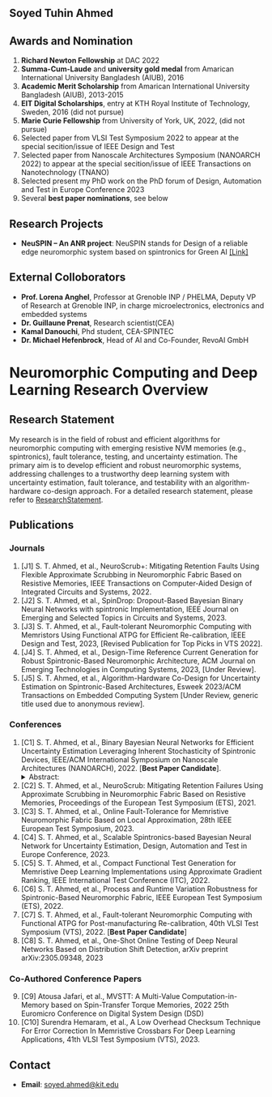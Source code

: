 ## Soyed Tuhin Ahmed

## Awards and Nomination

1. **Richard Newton Fellowship** at DAC 2022
2. **Summa-Cum-Laude** and **university gold medal** from Amarican International University Bangladesh (AIUB), 2016
3. **Academic Merit Scholarship** from Amarican International University Bangladesh (AIUB), 2013-2015
4. **EIT Digital Scholarships**, entry at KTH Royal Institute of Technology, Sweden, 2016 (did not pursue)
5. **Marie Curie Fellowship** from University of York, UK, 2022, (did not pursue)
6. Selected paper from VLSI Test Symposium 2022 to appear at the special secition/issue of IEEE Design and Test
7. Selected paper from Nanoscale Architectures Symposium (NANOARCH 2022) to appear at the special secition/issue of IEEE Transactions on Nanotechnology (TNANO)
8. Selected present my PhD work on the PhD forum of Design, Automation and Test in Europe Conference 2023
11. Several **best paper nominations**, see below

## Research Projects

- **NeuSPIN – An ANR project**: NeuSPIN stands for Design of a reliable edge neuromorphic system based on spintronics for Green AI [[Link]](https://www.spintec.fr/neuspin-an-anr-project/)

## External Colloborators
- **Prof. Lorena Anghel**, Professor at Grenoble INP / PHELMA, Deputy VP of Research at Grenoble INP, in charge microelectronics, electronics and embedded systems
- **Dr. Guillaune Prenat**, Research scientist(CEA)
- **Kamal Danouchi**, Phd student, CEA-SPINTEC
- **Dr. Michael Hefenbrock**, Head of AI and Co-Founder, RevoAI GmbH

# Neuromorphic Computing and Deep Learning Research Overview

## Research Statement

My research is in the field of robust and efficient algorithms for neuromorphic computing with emerging resistive NVM memories (e.g., spintronics), fault tolerance, testing, and uncertainty estimation. The primary aim is to develop efficient and robust neuromorphic systems, addressing challenges to a trustworthy deep learning system with uncertainty estimation, fault tolerance, and testability with an algorithm-hardware co-design approach. For a detailed research statement, please refer to [ResearchStatement](ResearchStatement.md).


## Publications

### Journals

1. [J1] S. T. Ahmed, et al., NeuroScrub+: Mitigating Retention Faults Using Flexible Approximate Scrubbing in Neuromorphic Fabric Based on Resistive Memories, IEEE Transactions on Computer-Aided Design of Integrated Circuits and Systems, 2022.
2. [J2] S. T. Ahmed, et al., SpinDrop: Dropout-Based Bayesian Binary Neural Networks with spintronic Implementation, IEEE Journal on Emerging and Selected Topics in Circuits and Systems, 2023.
3. [J3] S. T. Ahmed, et al., Fault-tolerant Neuromorphic Computing with Memristors Using Functional ATPG for Efficient Re-calibration, IEEE Design and Test, 2023, [Revised Publication for Top Picks in VTS 2022].
4. [J4] S. T. Ahmed, et al., Design-Time Reference Current Generation for Robust Spintronic-Based Neuromorphic Architecture, ACM Journal on Emerging Technologies in Computing Systems, 2023, [Under Review].
5. [J5] S. T. Ahmed, et al., Algorithm-Hardware Co-Design for Uncertainty Estimation on Spintronic-Based Architectures, Esweek 2023/ACM Transactions on Embedded Computing System [Under Review, generic title used due to anonymous review].

### Conferences

1. [C1] S. T. Ahmed, et al., Binary Bayesian Neural Networks for Efficient Uncertainty Estimation Leveraging Inherent Stochasticity of Spintronic Devices, IEEE/ACM International Symposium on Nanoscale Architectures (NANOARCH), 2022. [**Best Paper Candidate**]. <details> <summary>Abstract:</summary>In the age of automation, machine learning systems for real-time critical decisions in various domains such as autonomous driving are at an all-time high. Predictive uncertainty allows a machine learning system to make more insightful decisions by avoiding blind predictions. Algorithmically, Bayesian neural networks (BayNNs) based on dropout are principled methods for estimating predictive uncertainty in a machine learning application. However, the computational cost and power consumption make the use of BayNNs on embedded hardware unattractive. Hardware accelerators with emerging non-volatile resistive memories (NVMs) such as Magnetic Tunnel Junction (MTJ) in conjunction with quantized models are an interesting option for efficient implementations of such a system. Binary BayNNs are a desirable alternative  that can provide predictive uncertainty efficiently by combining the benefits of quantization and hardware acceleration. In this paper, propose for the first time the binary bayesian neural network (BayBNN) using dropout-based approximation, and we leverage the inherent randomness of spintronic devices for in-memory Bayesian inference. Our proposed method can detect up-to 100% of the out-of-distribution data, improve inference accuracy by 15% for corrupted data, and ~2% for in-distribution data.</details>
2. [C2] S. T. Ahmed, et al., NeuroScrub: Mitigating Retention Failures Using Approximate Scrubbing in Neuromorphic Fabric Based on Resistive Memories, Proceedings of the European Test Symposium (ETS), 2021.
3. [C3] S. T. Ahmed, et al., Online Fault-Tolerance for Memristive Neuromorphic Fabric Based on Local Approximation, 28th IEEE European Test Symposium, 2023.
4. [C4] S. T. Ahmed, et al., Scalable Spintronics-based Bayesian Neural Network for Uncertainty Estimation, Design, Automation and Test in Europe Conference, 2023.
5. [C5] S. T. Ahmed, et al., Compact Functional Test Generation for Memristive Deep Learning Implementations using Approximate Gradient Ranking, IEEE International Test Conference (ITC), 2022.
6. [C6] S. T. Ahmed, et al., Process and Runtime Variation Robustness for Spintronic-Based Neuromorphic Fabric, IEEE European Test Symposium (ETS), 2022.
7. [C7] S. T. Ahmed, et al., Fault-tolerant Neuromorphic Computing with Functional ATPG for Post-manufacturing Re-calibration, 40th VLSI Test Symposium (VTS), 2022. [**Best Paper Candidate**]
8. [C8] S. T. Ahmed, et al., One-Shot Online Testing of Deep Neural Networks Based on Distribution Shift Detection, arXiv preprint arXiv:2305.09348, 2023

### Co-Authored Conference Papers
9. [C9] Atousa Jafari, et al., MVSTT: A Multi-Value Computation-in-Memory based on Spin-Transfer Torque Memories, 2022 25th Euromicro Conference on Digital System Design (DSD)
10. [C10] Surendra Hemaram, et al., A Low Overhead Checksum Technique For Error Correction In Memristive Crossbars For Deep Learning Applications, 41th VLSI Test Symposium (VTS), 2023.

## Contact

- **Email**: soyed.ahmed@kit.edu
